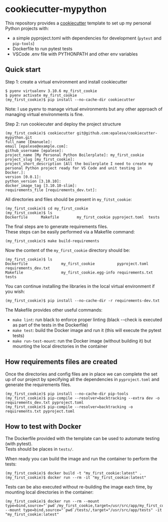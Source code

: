 # cookiecutter-mypython  
This repository provides a [cookiecutter](https://cookiecutter.readthedocs.io/en/stable/README.html) template to set up my personal Python projects with:  
- a simple pyproject.toml with dependencies for development (`pytest` and `pip-tools`)  
- Dockerfile to run pytest tests  
- VSCode .env file with PYTHONPATH and other env variables  

## Quick start

Step 1: create a virtual environment and install cookiecutter
```
$ pyenv virtualenv 3.10.6 my_first_cookie
$ pyenv activate my_first_cookie
(my_first_cookie)$ pip install --no-cache-dir cookiecutter
```  
Note: I use pyenv to manage virtual environments but any other approach of managing virtual environments is fine.  
  
Step 2: run cookiecuter and deploy the project structure
```
(my_first_cookie)$ cookiecutter git@github.com:epalese/cookiecutter-mypython.git
full_name [Emanuele]: 
email [epalese@example.com]: 
github_username [epalese]: 
project_name [My Personal Python Boilerplate]: my_first_cookie
project_slug [my_first_cookie]: 
project_short_description [All the boilerplate I need to create my personal Python project ready for VS Code and unit testing in Docker.]: 
version [0.0.1]: 
python_version [3.10.10]: 
docker_image_tag [3.10.10-slim]: 
requirements_file [requirements_dev.txt]: 
```  
  
All directories and files should be present in `my_fitst_cookie`:
```
(my_first_cookie)$ cd my_first_cookie
(my_first_cookie)$ ls
Dockerfile      Makefile        my_first_cookie pyproject.toml  tests
```  

The final steps are to generate requirements files.  
These steps can be easily performed via a Makefile command:
```
(my_first_cookie)$ make build-requirements
```

Now the content of the `my_first_cookie` directory should be:  
```
(my_first_cookie)$ ls
Dockerfile               my_first_cookie          pyproject.toml           requirements_dev.txt
Makefile                 my_first_cookie.egg-info requirements.txt         tests
```  

You can continue installing the libraries in the local virtual environment if you wish:  
```
(my_first_cookie)$ pip install --no-cache-dir -r requirements-dev.txt
```  

The Makefile provides other useful commands:  
- `make lint`: run black to enforce proper linting (black --check is executed as part of the tests in the Dockerfile)  
- `make test`: build the Docker image and run it (this will execute the pytest tests)  
- `make run-test-mount`: run the Docker image (without building it) but mounting the local directories in the container  

## How requirements files are created
Once the directories and config files are in place we can complete the set up of our project by specifying all the dependencies in
`pyproject.toml` and generate the requirements files.  
```
(my_first_cookie)$ pip install --no-cache-dir pip-tools
(my_first_cookie)$ pip-compile --resolver=backtracking --extra dev -o requirements_dev.txt pyproject.toml
(my_first_cookie)$ pip-compile --resolver=backtracking -o requirements.txt pyproject.toml
```  

## How to test with Docker
The Dockerfile provided with the template can be used to automate testing (with pytest).  
Tests should be places in `tests/`.  

When ready you can build the image and run the container to perform the tests:  
```
(my_first_cookie)$ docker build -t "my_first_cookie:latest" .
(my_first_cookie)$ docker run --rm -it "my_first_cookie:latest"
```  

Tests can be also executed without re-building the image each time, by mounting local directories in the container:
```
(my_first_cookie)$ docker run --rm --mount type=bind,source="`pwd`/my_first_cookie,target=/usr/src/app/my_first_cookie --mount type=bind,source="`pwd`/tests/,target="/usr/src/app/tests" -it "my_first_cookie:latest"
```
